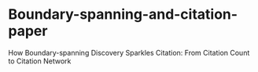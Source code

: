# Boundary-spanning-and-citation-paper
How Boundary-spanning Discovery Sparkles Citation: From Citation Count to Citation Network
